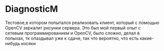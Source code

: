 # DiagnosticM

Тестовое,в котором попытался реализовать клиент, который с помощью OpenCV зеркалит рисунки сервера.
Это был мой первый опыт с сетевым программированием и OpenCV, было сложно, делал в попыхах, тк опаздывал уже к сдаче, так что вероятно, что есть какие-нибудь косяки
